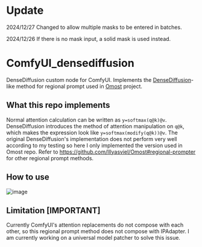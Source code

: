 # Update

2024/12/27 Changed to allow multiple masks to be entered in batches.

2024/12/26 If there is no mask input, a solid mask is used instead.



# ComfyUI_densediffusion
DenseDiffusion custom node for ComfyUI. Implements the [DenseDiffusion](https://github.com/naver-ai/DenseDiffusion)-like method for regional prompt used in [Omost](https://github.com/lllyasviel/Omost) project.

## What this repo implements
Normal attention calculation can be written as `y=softmax(q@k)@v`. DenseDiffusion introduces the method of attention manipulation on `q@k`, which makes the expression look like `y=softmax(modify(q@k))@v`.
The original DenseDiffusion's implementation does not perform very well according to my testing so here I only implemented the version used in Omost repo. Refer to https://github.com/lllyasviel/Omost#regional-prompter for other regional prompt methods.

## How to use
![image](https://github.com/huchenlei/ComfyUI_densediffusion/assets/20929282/d75c1354-8f62-4e84-9b9c-67698e2a5f32)

## Limitation [IMPORTANT]
Currently ComfyUI's attention replacements do not compose with each other, so this regional prompt method does not compose with IPAdapter. I am currently working on a universal model patcher to solve this issue.
